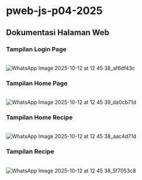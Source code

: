# pweb-js-p04-2025
## Dokumentasi Halaman Web
### Tampilan Login Page
<br/> ![WhatsApp Image 2025-10-12 at 12 45 38_af6df43c](https://github.com/user-attachments/assets/7189519d-8ed2-416f-9fa7-7e31e0605f5c)
### Tampilan Home Page
<br/> ![WhatsApp Image 2025-10-12 at 12 45 39_da0cb71d](https://github.com/user-attachments/assets/acba46e2-8048-47c3-a348-68cdd48131a2)
### Tampilan Home Recipe
<br/> ![WhatsApp Image 2025-10-12 at 12 45 38_aac4d71d](https://github.com/user-attachments/assets/457f30d9-658f-4a0f-a01c-eb1b4d5212b1)
### Tampilan Recipe
<br/> ![WhatsApp Image 2025-10-12 at 12 45 38_5f7053c8](https://github.com/user-attachments/assets/62ea6294-2281-4f4b-9f4c-7d8291beb97f)


